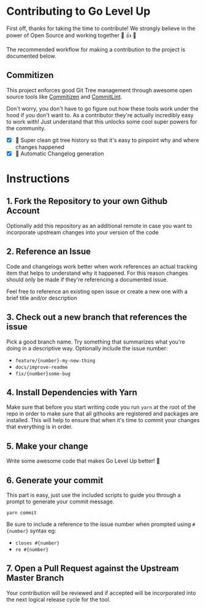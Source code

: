 # Contributing to Go Level Up

First off, thanks for taking the time to contribute! We strongly believe in the power of Open Source and working together :muscle: :+1: :tada:

The recommended workflow for making a contribution to the project is documented below.

## Commitizen

This project enforces good Git Tree management through awesome open source tools like [Commitizen](https://github.com/commitizen/cz-cli) and [CommitLint](https://github.com/conventional-changelog/commitlint).

Don't worry, you don't have to go figure out how these tools work under the hood if you don't want to. As a contributor they're actually incredibly easy to work with! Just understand that this unlocks some cool super powers for the community.

- [x] :evergreen_tree: Super clean git tree history so that it's easy to pinpoint why and where changes happened
- [x] :rocket: Automatic Changelog generation

# Instructions

## 1. Fork the Repository to your own Github Account

Optionally add this repository as an additional remote in case you want to incorporate upstream changes into your version of the code

## 2. Reference an Issue

Code and changelogs work better when work references an actual tracking item that helps to understand why it happened. For this reason changes should only be made if they're referencing a documented issue.

Feel free to reference an existing open issue or create a new one with a brief title and/or description

## 3. Check out a new branch that references the issue

Pick a good branch name. Try something that summarizes what you're doing in a descriptive way. Optionally include the issue number:

- `feature/{number}-my-new-thing`
- `docs/improve-readme`
- `fix/{number}some-bug`

## 4. Install Dependencies with Yarn

Make sure that before you start writing code you run `yarn` at the root of the repo in order to make sure that all githooks are registered and packages are installed. This will help to ensure that when it's time to commit your changes that everything is in order.

## 5. Make your change

Write some awesome code that makes Go Level Up better! :muscle:

## 6. Generate your commit

This part is easy, just use the included scripts to guide you through a prompt to generate your commit message.

```
yarn commit
```

Be sure to include a reference to the issue number when prompted using `#{number}` syntax eg:

- `closes #{number}`
- `re #{number}`

## 7. Open a Pull Request against the Upstream Master Branch

Your contribution will be reviewed and if accepted will be incorporated into the next logical release cycle for the tool.
